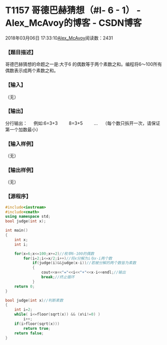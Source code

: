 # T1157	哥德巴赫猜想（#Ⅰ- 6 - 1） - Alex_McAvoy的博客 - CSDN博客





2018年03月06日 17:33:10[Alex_McAvoy](https://me.csdn.net/u011815404)阅读数：2431








### 【题目描述】

哥德巴赫猜想的命题之一是:大于6 的偶数等于两个素数之和。编程将6～100所有偶数表示成两个素数之和。


### 【输入】

（无）


### 【输出】

分行输出：
    例如:6=3+3
        8=3+5
        ...
   （每个数只拆开一次，请保证第一个加数最小）


### 【输入样例】

（无）

### 【输出样例】

（无）

### 【源程序】

```cpp
#include<iostream>
#include<cmath>
using namespace std;
bool judge(int x);

int main()
{
	int x;
	int i;

	for(x=6;x<=100;x+=2)//枚举6-100的偶数
		for(i=2;i<=x/2;i++)//将x分解为i与x-i两个数
			if(judge(i)&&judge(x-i))//若被分解的两个数皆为素数
			{
				cout<<x<<"="<<i<<"+"<<x-i<<endl;//输出
				break;//终止循环
			}
	return 0;
}

bool judge(int x)//判断素数
{
	int i=2;
	while( i<=floor(sqrt(x)) && (x%i!=0) )
		i++;
	if(i>floor(sqrt(x)))
		return true;
	return false;
}
```



